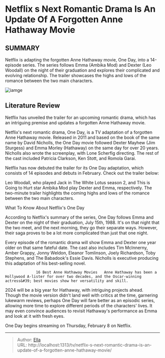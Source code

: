 # Netflix s Next Romantic Drama Is An Update Of A Forgotten Anne Hathaway Movie


## SUMMARY 



  Netflix is adapting the forgotten Anne Hathaway movie, One Day, into a 14-episode series.   The series follows Emma (Ambika Mod) and Dexter (Leo Woodall) on the night of their graduation and explores their complicated and evolving relationship.   The trailer showcases the highs and lows of the romance between the two main characters.  

![iamge](https://static1.srcdn.com/wordpress/wp-content/uploads/2024/01/anne-hathaway-in-one-day.jpg)

## Literature Review
Netflix has unveiled the trailer for an upcoming romantic drama, which has an intriguing premise and updates a forgotten Anne Hathaway movie.




Netflix&#39;s next romantic drama, One Day, is a TV adaptation of a forgotten Anne Hathaway movie. Released in 2011 and based on the book of the same name by David Nicholls, the One Day movie followed Dexter Mayhew (Jim Sturgess) and Emma Morley (Hathaway) on the same day for over 20 years. Nicholls also wrote the screenplay, with Lone Scherfig directing. The rest of the cast included Patricia Clarkson, Ken Stott, and Romola Garai.




Netflix has now debuted the trailer for its One Day adaptation, which consists of 14 episodes and debuts in February. Check out the trailer below:


 

Leo Woodall, who played Jack in The White Lotus season 2, and This is Going to Hurt star Ambika Mod play Dexter and Emma, respectively. The two-minute trailer highlights the coming highs and lows of the romance between the two main characters.


 What To Know About Netflix&#39;s One Day 
          

According to Netflix&#39;s summary of the series, One Day follows Emma and Dexter on the night of their graduation, July 15th, 1988. It&#39;s on that night that the two meet, and the next morning, they go their separate ways. However, their saga proves to be a lot more complicated than just that one night.




Every episode of the romantic drama will show Emma and Dexter one year older on that same fateful date. The cast also includes Tim McInnerny, Amber Grappy, Jonny Weldon, Eleanor Tomlinson, Joely Richardson, Toby Stephens, and The Babadook&#39;s Essie Davis. Nicholls is executive producing this adaptation of his best-selling novel.

                  16 Best Anne Hathaway Movies   Anne Hathaway has been a Hollywood A-lister for over two decades, and the Oscar-winning actress&#39; best movies show her versatility and skill.    

2024 will be a big year for Hathaway, with intriguing projects ahead. Though the movie version didn&#39;t land well with critics at the time, garnering lukewarm reviews, perhaps One Day will fare better as an episodic series, allowing more time to explore different periods of the characters&#39; lives. It may even convince audiences to revisit Hathaway&#39;s performance as Emma and look at it with fresh eyes.



One Day begins streaming on Thursday, February 8 on Netflix.









---

> Author: [Ella](https://instagram.hk.cn/)  
> URL: http://localhost:1313/tv/netflix-s-next-romantic-drama-is-an-update-of-a-forgotten-anne-hathaway-movie/  


